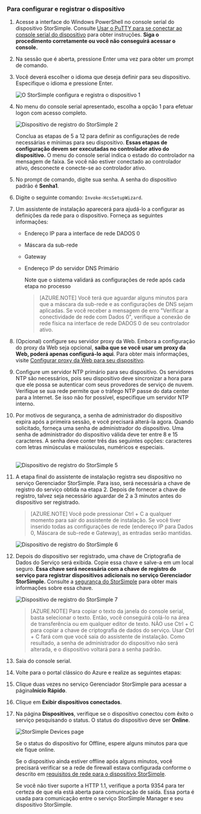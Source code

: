 <!--author=alkohli last changed: 12/01/15-->


### Para configurar e registrar o dispositivo

1. Acesse a interface do Windows PowerShell no console serial do dispositivo StorSimple. Consulte [Usar o PuTTY para se conectar ao console serial do dispositivo](#use-putty-to-connect-to-the-device-serial-console) para obter instruções. **Siga o procedimento corretamente ou você não conseguirá acessar o console.**

2. Na sessão que é aberta, pressione Enter uma vez para obter um prompt de comando.

3. Você deverá escolher o idioma que deseja definir para seu dispositivo. Especifique o idioma e pressione Enter.

    ![O StorSimple configura e registra o dispositivo 1](./media/storsimple-configure-and-register-device-u1/HCS_RegisterYourDevice1-U1-include.png)

4. No menu do console serial apresentado, escolha a opção 1 para efetuar logon com acesso completo.

    ![Dispositivo de registro do StorSimple 2](./media/storsimple-configure-and-register-device-u1/HCS_RegisterYourDevice2_U1-include.png)
  
     Conclua as etapas de 5 a 12 para definir as configurações de rede necessárias e mínimas para seu dispositivo. **Essas etapas de configuração devem ser executadas no controlador ativo do dispositivo.** O menu do console serial indica o estado do controlador na mensagem de faixa. Se você não estiver conectado ao controlador ativo, desconecte e conecte-se ao controlador ativo.

5. No prompt de comando, digite sua senha. A senha do dispositivo padrão é **Senha1**.

6. Digite o seguinte comando: `Invoke-HcsSetupWizard`.

7. Um assistente de instalação aparecerá para ajudá-lo a configurar as definições da rede para o dispositivo. Forneça as seguintes informações:
   - Endereço IP para a interface de rede DADOS 0
   - Máscara da sub-rede
   - Gateway
   - Endereço IP do servidor DNS Primário
    
		Note que o sistema validará as configurações de rede após cada etapa no processo
   
      > [AZURE.NOTE] Você terá que aguardar alguns minutos para que a máscara da sub-rede e as configurações de DNS sejam aplicadas. Se você receber a mensagem de erro "Verificar a conectividade de rede com Dados 0", verifique a conexão de rede física na interface de rede DADOS 0 de seu controlador ativo.

8. (Opcional) configure seu servidor proxy da Web. Embora a configuração do proxy da Web seja opcional, **saiba que se você usar um proxy da Web, poderá apenas configurá-lo aqui**. Para obter mais informações, visite [Configurar proxy da Web para seu dispositivo](../articles/storsimple/storsimple-configure-web-proxy.md).

9. Configure um servidor NTP primário para seu dispositivo. Os servidores NTP são necessários, pois seu dispositivo deve sincronizar a hora para que ele possa se autenticar com seus provedores de serviço de nuvem. Verifique se sua rede permite que o tráfego NTP passe do data center para a Internet. Se isso não for possível, especifique um servidor NTP interno.
 
10. Por motivos de segurança, a senha de administrador do dispositivo expira após a primeira sessão, e você precisará alterá-la agora. Quando solicitado, forneça uma senha de administrador do dispositivo. Uma senha de administrador do dispositivo válida deve ter entre 8 e 15 caracteres. A senha deve conter três das seguintes opções: caracteres com letras minúsculas e maiúsculas, numéricos e especiais.

	<br/>![Dispositivo de registro do StorSimple 5](./media/storsimple-configure-and-register-device-u1/HCS_RegisterYourDevice5_U1-include.png)

11. A etapa final do assistente de instalação registra seu dispositivo no serviço Gerenciador StorSimple. Para isso, será necessária a chave de registro do serviço obtida na etapa 2. Depois de fornecer a chave de registro, talvez seja necessário aguardar de 2 a 3 minutos antes do dispositivo ser registrado.

      > [AZURE.NOTE] Você pode pressionar Ctrl + C a qualquer momento para sair do assistente de instalação. Se você tiver inserido todas as configurações de rede (endereço IP para Dados 0, Máscara de sub-rede e Gateway), as entradas serão mantidas.

	![Dispositivo de registro do StorSimple 6](./media/storsimple-configure-and-register-device-u1/HCS_RegisterYourDevice6_U1-include.png)

12. Depois do dispositivo ser registrado, uma chave de Criptografia de Dados do Serviço será exibida. Copie essa chave e salve-a em um local seguro. **Essa chave será necessária com a chave de registro do serviço para registrar dispositivos adicionais no serviço Gerenciador StorSimple.** Consulte a [segurança do StorSimple](../articles/storsimple/storsimple-security.md) para obter mais informações sobre essa chave.
	
	![Dispositivo de registro do StorSimple 7](./media/storsimple-configure-and-register-device-u1/HCS_RegisterYourDevice7_U1-include.png)

      > [AZURE.NOTE] Para copiar o texto da janela do console serial, basta selecionar o texto. Então, você conseguirá colá-lo na área de transferência ou em qualquer editor de texto. NÃO use Ctrl + C para copiar a chave de criptografia de dados do serviço. Usar Ctrl + C fará com que você saia do assistente de instalação. Como resultado, a senha de administrador do dispositivo não será alterada, e o dispositivo voltará para a senha padrão.

13. Saia do console serial.

14. Volte para o portal clássico do Azure e realize as seguintes etapas:
  1. Clique duas vezes no serviço Gerenciador StorSimple para acessar a página**Início Rápido**.
  2. Clique em **Exibir dispositivos conectados**.
  3. Na página **Dispositivos**, verifique se o dispositivo conectou com êxito o serviço pesquisando o status. O status do dispositivo deve ser **Online**.
   
    	![StorSimple Devices page](./media/storsimple-configure-and-register-device-u1/HCS_DevicesPageM_U1-include.png) 
  
        Se o status do dispositivo for Offline, espere alguns minutos para que ele fique online. 
      
        Se o dispositivo ainda estiver offline após alguns minutos, você precisará verificar se a rede de firewall estava configurada conforme o descrito em [requisitos de rede para o dispositivo StorSimple](../articles/storsimple/storsimple-system-requirements.md). 

		Se você não tiver suporte a HTTP 1.1, verifique a porta 9354 para ter certeza de que ela está aberta para comunicação de saída. Essa porta é usada para comunicação entre o serviço StorSimple Manager e seu dispositivo StorSimple.
     
       

<!---HONumber=AcomDC_0218_2016-->